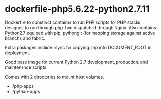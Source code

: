 # dockerfile-php5.6.22-python2.7.11

Dockerfile to construct container to run PHP scripts for PHP stacks designed to run through php-fpm dispatched 
through Nginx.  Also contains Python2.7 equiped with pip, pythongit (for mapping storage against active branch),
and fabric.

Extra packages include rsync for copying php into DOCUMENT_ROOT in deployment.

Good base image for current Python 2.7 development, production, and maintenence scripts

Comes with 2 directories to mount host volumes.

* /php-apps
* /python-apps